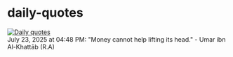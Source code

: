 # daily-quotes
[![Daily quotes](https://github.com/ceepu8/daily-quotes/actions/workflows/daily-quote.yml/badge.svg)](https://github.com/ceepu8/daily-quotes/actions/workflows/daily-quote.yml)<br/>
July 23, 2025 at 04:48 PM: "Money cannot help lifting its head." - Umar ibn Al-Khattāb (R.A)

